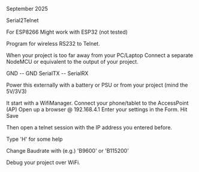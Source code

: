 September 2025

Serial2Telnet

For ESP8266
Might work with ESP32 (not tested)

Program for wireless RS232 to Telnet.

When your project is too far away from your PC/Laptop
Connect a separate NodeMCU or equivalent to the output of your project.

GND -- GND
SerialTX -- SerialRX

Power this externally with a battery or PSU or from your project (mind the
5V/3V3)

It start with a WifiManager. Connect your phone/tablet to the AccessPoint (AP)
Open up a browser @ 192.168.4.1
Enter your settings in the Form. Hit Save

Then open a telnet session with the IP address you entered before.

Type 'H' for some help

Change Baudrate with (e.g.) 'B9600' or 'B115200'

Debug your project over WiFi.

